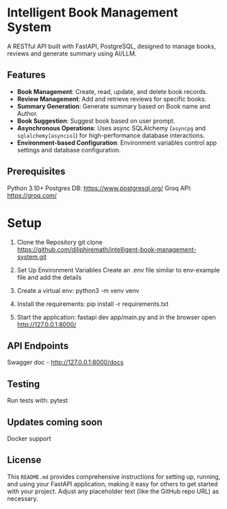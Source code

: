 # Intelligent Book Management System

A RESTful API built with FastAPI, PostgreSQL, designed to manage books, reviews and generate summary using AI/LLM.

## Features

- **Book Management**: Create, read, update, and delete book records.
- **Review Management**: Add and retrieve reviews for specific books.
- **Summary Generation**: Generate summary based on Book name and Author.
- **Book Suggestion**: Suggest book based on user prompt.
- **Asynchronous Operations**: Uses async SQLAlchemy (`asyncpg` and `sqlalchemy[asyncio]`) for high-performance database interactions.
- **Environment-based Configuration**: Environment variables control app settings and database configuration.

## Prerequisites
Python 3.10+
Postgres DB: https://www.postgresql.org/
Groq API: https://groq.com/

# Setup
1. Clone the Repository
git clone https://github.com/diliphiremath/intelligent-book-management-system.git

2. Set Up Environment Variables
Create an .env file similar to env-example file and add the details

3. Create a virtual env:
python3 -m venv venv

4. Install the requirements:
pip install -r requirements.txt

4. Start the application:
fastapi dev app/main.py and in the browser open http://127.0.0.1:8000/

## API Endpoints

Swagger doc - http://127.0.0.1:8000/docs

## Testing

Run tests with:
pytest

## Updates coming soon
Docker support

## License
This `README.md` provides comprehensive instructions for setting up, running, and using your FastAPI application, making it easy for others to get started with your project. Adjust any placeholder text (like the GitHub repo URL) as necessary.

